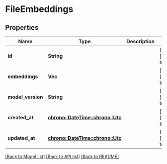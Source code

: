 # FileEmbeddings

## Properties
Name | Type | Description | Notes
------------ | ------------- | ------------- | -------------
**id** | **String** |  | [optional] [default to None]
**embeddings** | **Vec<f32>** |  | [optional] [default to None]
**model_version** | **String** |  | [optional] [default to None]
**created_at** | [**chrono::DateTime::<chrono::Utc>**](DateTime.md) |  | [optional] [default to None]
**updated_at** | [**chrono::DateTime::<chrono::Utc>**](DateTime.md) |  | [optional] [default to None]

[[Back to Model list]](../README.md#documentation-for-models) [[Back to API list]](../README.md#documentation-for-api-endpoints) [[Back to README]](../README.md)


